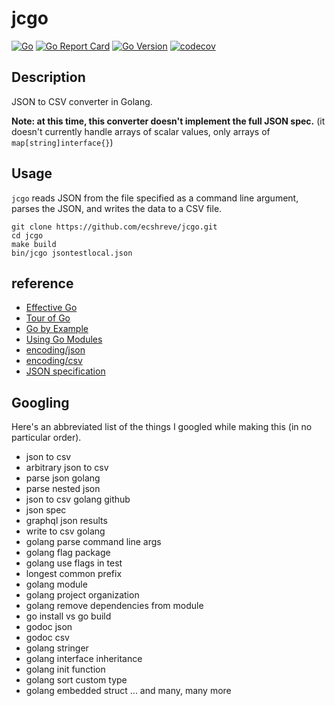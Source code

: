 # jcgo

[![Go](https://github.com/ecshreve/jcgo/workflows/Go/badge.svg?branch=master)](https://github.com/ecshreve/jcgo/actions)
[![Go Report Card](https://goreportcard.com/badge/github.com/ecshreve/jcgo)](https://goreportcard.com/report/github.com/ecshreve/jcgo)
[![Go Version](https://img.shields.io/github/go-mod/go-version/ecshreve/jcgo)](https://golang.org/doc/go1.14)
[![codecov](https://codecov.io/gh/ecshreve/jcgo/branch/master/graph/badge.svg)](https://codecov.io/gh/ecshreve/jcgo)

## Description

JSON to CSV converter in Golang.

**Note: at this time, this converter doesn't implement the full JSON spec.** (it doesn't currently handle arrays of scalar values, only arrays of `map[string]interface{}`)

## Usage

`jcgo` reads JSON from the file specified as a command line argument, parses the JSON, and writes the data to a CSV file.

```{bash}
git clone https://github.com/ecshreve/jcgo.git
cd jcgo
make build
bin/jcgo jsontestlocal.json
```

## reference

- [Effective Go](https://golang.org/doc/effective_go.html)
- [Tour of Go](https://tour.golang.org/list)
- [Go by Example](https://gobyexample.com/)
- [Using Go Modules](https://blog.golang.org/using-go-modules)
- [encoding/json](https://golang.org/pkg/encoding/json/)
- [encoding/csv](https://golang.org/pkg/encoding/csv/)
- [JSON specification](https://www.json.org/json-en.html)

## Googling

Here's an abbreviated list of the things I googled while making this (in no particular order).

- json to csv
- arbitrary json to csv
- parse json golang
- parse nested json
- json to csv golang github
- json spec
- graphql json results
- write to csv golang
- golang parse command line args
- golang flag package
- golang use flags in test
- longest common prefix
- golang module
- golang project organization
- golang remove dependencies from module
- go install vs go build
- godoc json
- godoc csv
- golang stringer
- golang interface inheritance
- golang init function
- golang sort custom type
- golang embedded struct
  ...
  and many, many more
